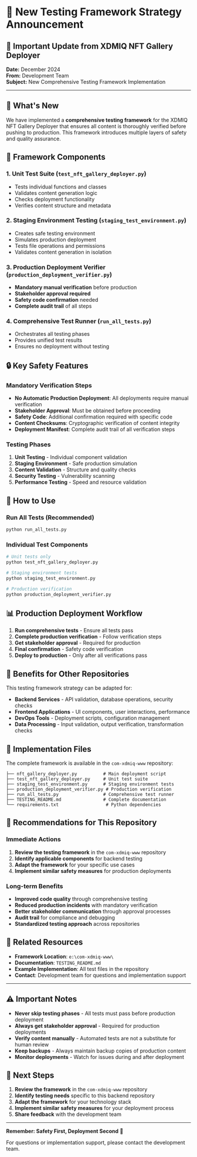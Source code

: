 # 🚀 New Testing Framework Strategy Announcement

## 📢 Important Update from XDMIQ NFT Gallery Deployer

**Date:** December 2024  
**From:** Development Team  
**Subject:** New Comprehensive Testing Framework Implementation

---

## 🎯 What's New

We have implemented a **comprehensive testing framework** for the XDMIQ NFT Gallery Deployer that ensures all content is thoroughly verified before pushing to production. This framework introduces multiple layers of safety and quality assurance.

## 🧪 Framework Components

### 1. **Unit Test Suite** (`test_nft_gallery_deployer.py`)
- Tests individual functions and classes
- Validates content generation logic
- Checks deployment functionality
- Verifies content structure and metadata

### 2. **Staging Environment Testing** (`staging_test_environment.py`)
- Creates safe testing environment
- Simulates production deployment
- Tests file operations and permissions
- Validates content generation in isolation

### 3. **Production Deployment Verifier** (`production_deployment_verifier.py`)
- **Mandatory manual verification** before production
- **Stakeholder approval required**
- **Safety code confirmation** needed
- **Complete audit trail** of all steps

### 4. **Comprehensive Test Runner** (`run_all_tests.py`)
- Orchestrates all testing phases
- Provides unified test results
- Ensures no deployment without testing

## 🔒 Key Safety Features

### **Mandatory Verification Steps**
- **No Automatic Production Deployment**: All deployments require manual verification
- **Stakeholder Approval**: Must be obtained before proceeding
- **Safety Code**: Additional confirmation required with specific code
- **Content Checksums**: Cryptographic verification of content integrity
- **Deployment Manifest**: Complete audit trail of all verification steps

### **Testing Phases**
1. **Unit Testing** - Individual component validation
2. **Staging Environment** - Safe production simulation
3. **Content Validation** - Structure and quality checks
4. **Security Testing** - Vulnerability scanning
5. **Performance Testing** - Speed and resource validation

## 🚀 How to Use

### **Run All Tests (Recommended)**
```bash
python run_all_tests.py
```

### **Individual Test Components**
```bash
# Unit tests only
python test_nft_gallery_deployer.py

# Staging environment tests
python staging_test_environment.py

# Production verification
python production_deployment_verifier.py
```

## 📊 Production Deployment Workflow

1. **Run comprehensive tests** - Ensure all tests pass
2. **Complete production verification** - Follow verification steps
3. **Get stakeholder approval** - Required for production
4. **Final confirmation** - Safety code verification
5. **Deploy to production** - Only after all verifications pass

## 🔄 Benefits for Other Repositories

This testing framework strategy can be adapted for:

- **Backend Services** - API validation, database operations, security checks
- **Frontend Applications** - UI components, user interactions, performance
- **DevOps Tools** - Deployment scripts, configuration management
- **Data Processing** - Input validation, output verification, transformation checks

## 📁 Implementation Files

The complete framework is available in the `com-xdmiq-www` repository:

```
├── nft_gallery_deployer.py          # Main deployment script
├── test_nft_gallery_deployer.py     # Unit test suite
├── staging_test_environment.py      # Staging environment tests
├── production_deployment_verifier.py # Production verification
├── run_all_tests.py                 # Comprehensive test runner
├── TESTING_README.md                # Complete documentation
└── requirements.txt                  # Python dependencies
```

## 🎯 Recommendations for This Repository

### **Immediate Actions**
1. **Review the testing framework** in the `com-xdmiq-www` repository
2. **Identify applicable components** for backend testing
3. **Adapt the framework** for your specific use cases
4. **Implement similar safety measures** for production deployments

### **Long-term Benefits**
- **Improved code quality** through comprehensive testing
- **Reduced production incidents** with mandatory verification
- **Better stakeholder communication** through approval processes
- **Audit trail** for compliance and debugging
- **Standardized testing approach** across repositories

## 🔗 Related Resources

- **Framework Location**: `e:\com-xdmiq-www\`
- **Documentation**: `TESTING_README.md`
- **Example Implementation**: All test files in the repository
- **Contact**: Development team for questions and implementation support

---

## ⚠️ Important Notes

- **Never skip testing phases** - All tests must pass before production deployment
- **Always get stakeholder approval** - Required for production deployments
- **Verify content manually** - Automated tests are not a substitute for human review
- **Keep backups** - Always maintain backup copies of production content
- **Monitor deployments** - Watch for issues during and after deployment

## 🚀 Next Steps

1. **Review the framework** in the `com-xdmiq-www` repository
2. **Identify testing needs** specific to this backend repository
3. **Adapt the framework** for your technology stack
4. **Implement similar safety measures** for your deployment process
5. **Share feedback** with the development team

---

**Remember: Safety First, Deployment Second** 🚀

For questions or implementation support, please contact the development team.
